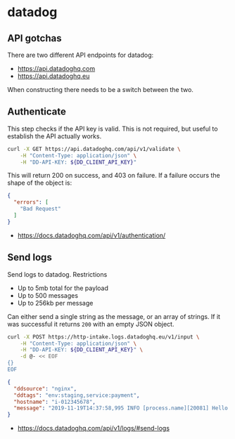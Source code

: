 # datadog

## API gotchas

There are two different API endpoints for datadog:

- https://api.datadoghq.com
- https://api.datadoghq.eu

When constructing there needs to be a switch between the two.

## Authenticate

This step checks if the API key is valid. This is not required, but useful to
establish the API actually works.

```sh
curl -X GET https://api.datadoghq.com/api/v1/validate \
    -H "Content-Type: application/json" \
    -H "DD-API-KEY: ${DD_CLIENT_API_KEY}" 
```

This will return 200 on success, and 403 on failure. If a failure occurs the
shape of the object is:

```json
{
  "errors": [
    "Bad Request"
  ]
}
```

- https://docs.datadoghq.com/api/v1/authentication/

## Send logs
Send logs to datadog. Restrictions

- Up to 5mb total for the payload
- Up to 500 messages
- Up to 256kb per message

Can either send a single string as the message, or an array of strings. If it
was successful it returns `200` with an empty JSON object.

```sh
curl -X POST https://http-intake.logs.datadoghq.eu/v1/input \
    -H "Content-Type: application/json" \
    -H "DD-API-KEY: ${DD_CLIENT_API_KEY}" \
    -d @- << EOF
{}
EOF 
```
```json
{
  "ddsource": "nginx",
  "ddtags": "env:staging,service:payment",
  "hostname": "i-012345678",
  "message": "2019-11-19T14:37:58,995 INFO [process.name][20081] Hello World"
}
```
- https://docs.datadoghq.com/api/v1/logs/#send-logs
